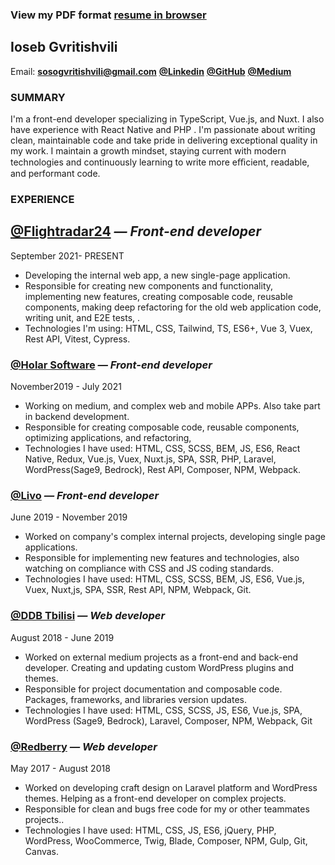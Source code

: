 ### View my PDF format [resume in browser](https://sosog.github.io/resume)

## Ioseb Gvritishvili

Email: [**sosogvritishvili@gmail.com**](mailto:sosogvritishvili@gmail.com) [**@Linkedin**](https://www.linkedin.com/in/ioseb-gvritishvili/) [**@GitHub**](https://github.com/sosog) [**@Medium**](https://sosogvritishvili.medium.com/)

### **SUMMARY**

I'm a front-end developer specializing in TypeScript, Vue.js, and Nuxt. I also have experience with React Native and PHP . I'm
passionate about writing clean, maintainable code and take pride in delivering exceptional quality in my work. I maintain a
growth mindset, staying current with modern technologies and continuously learning to write more eﬃcient, readable, and
performant code.

### **EXPERIENCE**

## [@Flightradar24](https://www.flightradar24.com/) _— Front-end developer_

September 2021- PRESENT

- Developing the internal web app, a new single-page application.
- Responsible for creating new components and functionality, implementing new features, creating composable code, reusable components, making deep refactoring for the old web application code, writing unit, and E2E tests, .
- Technologies I'm using: HTML, CSS, Tailwind, TS, ES6+, Vue 3, Vuex, Rest API, Vitest, Cypress.

### [@Holar Software](https://holar.io/) _— Front-end developer_

November2019 - July 2021

- Working on medium, and complex web and mobile APPs. Also take part in backend development.
- Responsible for creating composable code, reusable components, optimizing applications, and refactoring,
- Technologies I have used: HTML, CSS, SCSS, BEM, JS, ES6, React Native, Redux, Vue.js, Vuex, Nuxt.js, SPA, SSR, PHP, Laravel, WordPress(Sage9, Bedrock), Rest API, Composer, NPM, Webpack.

### [@Livo](https://livo.ge/) _— Front-end developer_

June 2019 - November 2019

- Worked on company's complex internal projects, developing single page applications.
- Responsible for implementing new features and technologies, also watching on compliance with CSS and JS coding standards.
- Technologies I have used: HTML, CSS, SCSS, BEM, JS, ES6, Vue.js, Vuex, Nuxt,js, SPA, SSR, Rest API, NPM, Webpack, Git.

### [@DDB Tbilisi](http://www.betterfly.ge/) _— Web developer_

August 2018 - June 2019

- Worked on external medium projects as a front-end and back-end developer. Creating and updating custom WordPress plugins and themes.
- Responsible for project documentation and composable code. Packages, frameworks, and libraries version updates.
- Technologies I have used: HTML, CSS, SCSS, JS, ES6, Vue.js, SPA, WordPress (Sage9, Bedrock), Laravel, Composer, NPM, Webpack, Git

### [@Redberry](https://redberry.international/) _— Web developer_

May 2017 - August 2018

- Worked on developing craft design on Laravel platform and WordPress themes. Helping as a front-end developer on complex projects.
- Responsible for clean and bugs free code for my or other teammates projects..
- Technologies I have used: HTML, CSS, JS, ES6, jQuery, PHP, WordPress, WooCommerce, Twig, Blade, Composer, NPM, Gulp, Git, Canvas.
